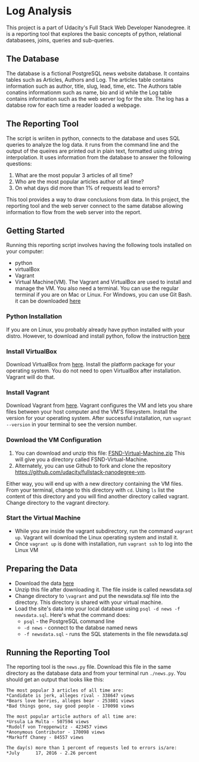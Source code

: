 # Log Analysis
This project is a part of Udacity's Full Stack Web Developer Nanodegree. it is a reporting tool that explores the basic concepts of python, relational databasees, joins, queries and sub-queries.

## The Database
The database is a fictional PostgreSQL news website database. It contains tables such as Articles, Authors and Log. The articles table contains information such as author, title, slug, lead, time, etc. The Authors table conatins informationm such as name, bio and id while the Log table contains information such as the web server log for the site. The log has a databse row for each time a reader loaded a webpage.

## The Reporting Tool
The script is wriiten in python, connects to the database and uses SQL queries to analyze the log data. it runs from the command line and the output of the queires are printed out in plain text, formatted using string interpolation. It uses information from the database to answer the following questions:
1. What are the most popular 3 articles of all time?
2. Who are the most popular articles author of all time?
3. On what days did more than 1% of requests lead to errors?

This tool provides a way to draw conclusions from data. In this project, the reporting tool and the web server connect to the same databse allowing information to flow from the web server into the report.

## Getting Started
Running this reporting script involves having the following tools installed on your computer:
- python
- virtualBox
- Vagrant
- Virtual Machine(VM).
The Vagrant and VirtualBox are used to install and manage the VM. You also need a terminal. You can use the regular terminal if you are on Mac or Linux. For Windows, you can use Git Bash. it can be downloaded [here](https://git-scm.com/downloads)

### Python Installation
If you are on Linux, you probably already have python installed with your distro. However, to download and install python, follow the instruction [here](https://realpython.com/installing-python/)

### Install VirtualBox
Download VirtualBox from [here](https://www.virtualbox.org/wiki/Download_Old_Builds_5_1). Install the platform package for your operating system. You do not need to open VirtualBox after installation. Vagrant will do that.

### Install Vagrant
Download Vagrant from [here](https://www.vagrantup.com/). Vagrant configures the VM and lets you share files between your host computer and the VM'S filesystem. Install the version for your operating system. After successful installation, run `vagrant --version` in your terminal to see the version number.

### Download the VM Configuration
1. You can download and unzip this file: [FSND-Virtual-Machine.zip](https://s3.amazonaws.com/video.udacity-data.com/topher/2018/April/5acfbfa3_fsnd-virtual-machine/fsnd-virtual-machine.zip) This will give you a directory called FSND-Virtual-Machine.
2. Alternately, you can use Github to fork and clone the repository https://github.com/udacity/fullstack-nanodegree-vm.

Either way, you will end up with a new directory containing the VM files. From your terminal, change to this directory with `cd`. Using `ls` list the content of this directory and you will find another directory called vagrant. Change directory to the vagrant directory.

### Start the Virtual Machine
- While you are inside the vagrant subdirectory, run the command `vagrant up`. Vagrant will download the Linux operating system and install it.
- Once `vagrant up` is done with installation, run `vagrant ssh` to log into the Linux VM

## Preparing the Data
- Download the data [here](https://d17h27t6h515a5.cloudfront.net/topher/2016/August/57b5f748_newsdata/newsdata.zip)
- Unzip this file after downloading it. The file inside is called newsdata.sql
- Change directory to `\vagrant` and put the newsdata.sql file into the directory. This directory is shared with your virtual machine.
- Load the site's data into your local database using `psql -d news -f newsdata.sql`. Here's what the command does:
  - `psql` - the PostgreSQL command line
  - `-d news` - connect to the databse named news
  - `-f newsdata.sql` - runs the SQL statements in the file newsdata.sql

## Running the Reporting Tool
The reporting tool is the `news.py` file. Download this file in the same directory as the database data and from your terminal run `./news.py`. You should get an output that looks like this: 
```
The most popular 3 articles of all time are:
*Candidate is jerk, alleges rival - 338647 views
*Bears love berries, alleges bear - 253801 views
*Bad things gone, say good people - 170098 views

The most popular article authors of all time are:
*Ursula La Multa - 507594 views
*Rudolf von Treppenwitz - 423457 views
*Anonymous Contributor - 170098 views
*Markoff Chaney - 84557 views

The day(s) more than 1 percent of requests led to errors is/are:
*July      17, 2016 - 2.26 percent
```

